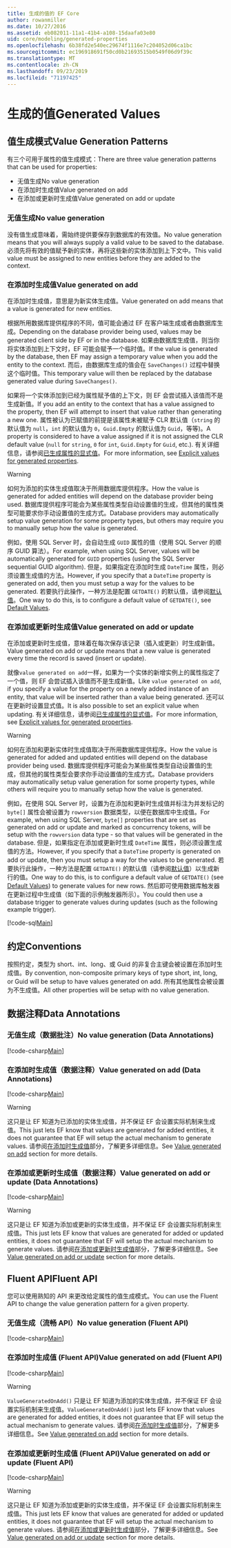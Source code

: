 ```yaml
---
title: 生成的值的 EF Core
author: rowanmiller
ms.date: 10/27/2016
ms.assetid: eb082011-11a1-41b4-a108-15daafa03e80
uid: core/modeling/generated-properties
ms.openlocfilehash: 6b38fd2e540ec29674f1116e7c204052d06ca1bc
ms.sourcegitcommit: ec196918691f50cd0b21693515b0549f06d9f39c
ms.translationtype: MT
ms.contentlocale: zh-CN
ms.lasthandoff: 09/23/2019
ms.locfileid: "71197425"
---
```

# <a name="generated-values"></a><span data-ttu-id="3190d-102">生成的值</span><span class="sxs-lookup"><span data-stu-id="3190d-102">Generated Values</span></span>

## <a name="value-generation-patterns"></a><span data-ttu-id="3190d-103">值生成模式</span><span class="sxs-lookup"><span data-stu-id="3190d-103">Value Generation Patterns</span></span>

<span data-ttu-id="3190d-104">有三个可用于属性的值生成模式：</span><span class="sxs-lookup"><span data-stu-id="3190d-104">There are three value generation patterns that can be used for properties:</span></span>
* <span data-ttu-id="3190d-105">无值生成</span><span class="sxs-lookup"><span data-stu-id="3190d-105">No value generation</span></span>
* <span data-ttu-id="3190d-106">在添加时生成值</span><span class="sxs-lookup"><span data-stu-id="3190d-106">Value generated on add</span></span>
* <span data-ttu-id="3190d-107">在添加或更新时生成值</span><span class="sxs-lookup"><span data-stu-id="3190d-107">Value generated on add or update</span></span>

### <a name="no-value-generation"></a><span data-ttu-id="3190d-108">无值生成</span><span class="sxs-lookup"><span data-stu-id="3190d-108">No value generation</span></span>

<span data-ttu-id="3190d-109">没有值生成意味着，需始终提供要保存到数据库的有效值。</span><span class="sxs-lookup"><span data-stu-id="3190d-109">No value generation means that you will always supply a valid value to be saved to the database.</span></span> <span data-ttu-id="3190d-110">必须先将有效的值赋予新的实体，再将这些新的实体添加到上下文中。</span><span class="sxs-lookup"><span data-stu-id="3190d-110">This valid value must be assigned to new entities before they are added to the context.</span></span>

### <a name="value-generated-on-add"></a><span data-ttu-id="3190d-111">在添加时生成值</span><span class="sxs-lookup"><span data-stu-id="3190d-111">Value generated on add</span></span>

<span data-ttu-id="3190d-112">在添加时生成值，意思是为新实体生成值。</span><span class="sxs-lookup"><span data-stu-id="3190d-112">Value generated on add means that a value is generated for new entities.</span></span>

<span data-ttu-id="3190d-113">根据所用数据库提供程序的不同，值可能会通过 EF 在客户端生成或者由数据库生成。</span><span class="sxs-lookup"><span data-stu-id="3190d-113">Depending on the database provider being used, values may be generated client side by EF or in the database.</span></span> <span data-ttu-id="3190d-114">如果由数据库生成值，则当你将实体添加到上下文时，EF 可能会赋予一个临时值。</span><span class="sxs-lookup"><span data-stu-id="3190d-114">If the value is generated by the database, then EF may assign a temporary value when you add the entity to the context.</span></span> <span data-ttu-id="3190d-115">而后，由数据库生成的值会在 `SaveChanges()` 过程中替换这个临时值。</span><span class="sxs-lookup"><span data-stu-id="3190d-115">This temporary value will then be replaced by the database generated value during `SaveChanges()`.</span></span>

<span data-ttu-id="3190d-116">如果将一个实体添加到已经为属性赋予值的上下文，则 EF 会尝试插入该值而不是生成新值。</span><span class="sxs-lookup"><span data-stu-id="3190d-116">If you add an entity to the context that has a value assigned to the property, then EF will attempt to insert that value rather than generating a new one.</span></span> <span data-ttu-id="3190d-117">属性被认为已赋值的前提是该属性未被赋予 CLR 默认值（`string` 的默认值为 `null`，`int` 的默认值为 `0`，`Guid.Empty` 的默认值为 `Guid`，等等)。</span><span class="sxs-lookup"><span data-stu-id="3190d-117">A property is considered to have a value assigned if it is not assigned the CLR default value (`null` for `string`, `0` for `int`, `Guid.Empty` for `Guid`, etc.).</span></span> <span data-ttu-id="3190d-118">有关详细信息，请参阅[已生成属性的显式值](../saving/explicit-values-generated-properties.md)。</span><span class="sxs-lookup"><span data-stu-id="3190d-118">For more information, see [Explicit values for generated properties](../saving/explicit-values-generated-properties.md).</span></span>

> [!WARNING]  
> <span data-ttu-id="3190d-119">如何为添加的实体生成值取决于所用数据库提供程序。</span><span class="sxs-lookup"><span data-stu-id="3190d-119">How the value is generated for added entities will depend on the database provider being used.</span></span> <span data-ttu-id="3190d-120">数据库提供程序可能会为某些属性类型自动设置值的生成，但其他的属性类型可能要求你手动设置值的生成方式。</span><span class="sxs-lookup"><span data-stu-id="3190d-120">Database providers may automatically setup value generation for some property types, but others may require you to manually setup how the value is generated.</span></span>
>
> <span data-ttu-id="3190d-121">例如，使用 SQL Server 时，会自动生成 `GUID` 属性的值（使用 SQL Server 的顺序 GUID 算法）。</span><span class="sxs-lookup"><span data-stu-id="3190d-121">For example, when using SQL Server, values will be automatically generated for `GUID` properties (using the SQL Server sequential GUID algorithm).</span></span> <span data-ttu-id="3190d-122">但是，如果指定在添加时生成 `DateTime` 属性，则必须设置生成值的方法。</span><span class="sxs-lookup"><span data-stu-id="3190d-122">However, if you specify that a `DateTime` property is generated on add, then you must setup a way for the values to be generated.</span></span> <span data-ttu-id="3190d-123">若要执行此操作，一种方法是配置 `GETDATE()` 的默认值，请参阅[默认值](relational/default-values.md)。</span><span class="sxs-lookup"><span data-stu-id="3190d-123">One way to do this, is to configure a default value of `GETDATE()`, see [Default Values](relational/default-values.md).</span></span>

### <a name="value-generated-on-add-or-update"></a><span data-ttu-id="3190d-124">在添加或更新时生成值</span><span class="sxs-lookup"><span data-stu-id="3190d-124">Value generated on add or update</span></span>

<span data-ttu-id="3190d-125">在添加或更新时生成值，意味着在每次保存该记录（插入或更新）时生成新值。</span><span class="sxs-lookup"><span data-stu-id="3190d-125">Value generated on add or update means that a new value is generated every time the record is saved (insert or update).</span></span>

<span data-ttu-id="3190d-126">就像`value generated on add`一样，如果为一个实体的新增实例上的属性指定了一个值，则 EF 会尝试插入该值而不是生成新值。</span><span class="sxs-lookup"><span data-stu-id="3190d-126">Like `value generated on add`, if you specify a value for the property on a newly added instance of an entity, that value will be inserted rather than a value being generated.</span></span> <span data-ttu-id="3190d-127">还可以在更新时设置显式值。</span><span class="sxs-lookup"><span data-stu-id="3190d-127">It is also possible to set an explicit value when updating.</span></span> <span data-ttu-id="3190d-128">有关详细信息，请参阅[已生成属性的显式值](../saving/explicit-values-generated-properties.md)。</span><span class="sxs-lookup"><span data-stu-id="3190d-128">For more information, see [Explicit values for generated properties](../saving/explicit-values-generated-properties.md).</span></span>

> [!WARNING]
> <span data-ttu-id="3190d-129">如何在添加和更新实体时生成值取决于所用数据库提供程序。</span><span class="sxs-lookup"><span data-stu-id="3190d-129">How the value is generated for added and updated entities will depend on the database provider being used.</span></span> <span data-ttu-id="3190d-130">数据库提供程序可能会为某些属性类型自动设置值的生成，但其他的属性类型会要求你手动设置值的生成方式。</span><span class="sxs-lookup"><span data-stu-id="3190d-130">Database providers may automatically setup value generation for some property types, while others will require you to manually setup how the value is generated.</span></span>
> 
> <span data-ttu-id="3190d-131">例如，在使用 SQL Server 时，设置为在添加和更新时生成值并标注为并发标记的 `byte[]` 属性会被设置为 `rowversion` 数据类型，以便在数据库中生成值。</span><span class="sxs-lookup"><span data-stu-id="3190d-131">For example, when using SQL Server, `byte[]` properties that are set as generated on add or update and marked as concurrency tokens, will be setup with the `rowversion` data type - so that values will be generated in the database.</span></span> <span data-ttu-id="3190d-132">但是，如果指定在添加或更新时生成 `DateTime` 属性，则必须设置生成值的方法。</span><span class="sxs-lookup"><span data-stu-id="3190d-132">However, if you specify that a `DateTime` property is generated on add or update, then you must setup a way for the values to be generated.</span></span> <span data-ttu-id="3190d-133">若要执行此操作，一种方法是配置 `GETDATE()` 的默认值（请参阅[默认值](relational/default-values.md)）以生成新行的值。</span><span class="sxs-lookup"><span data-stu-id="3190d-133">One way to do this, is to configure a default value of `GETDATE()` (see [Default Values](relational/default-values.md)) to generate values for new rows.</span></span> <span data-ttu-id="3190d-134">然后即可使用数据库触发器在更新过程中生成值（如下面的示例触发器所示）。</span><span class="sxs-lookup"><span data-stu-id="3190d-134">You could then use a database trigger to generate values during updates (such as the following example trigger).</span></span>
> 
> [!code-sql[Main](../../../samples/core/Modeling/FluentAPI/ValueGeneratedOnAddOrUpdate.sql)]

## <a name="conventions"></a><span data-ttu-id="3190d-135">约定</span><span class="sxs-lookup"><span data-stu-id="3190d-135">Conventions</span></span>

<span data-ttu-id="3190d-136">按照约定，类型为 short、int、long、或 Guid 的非复合主键会被设置在添加时生成值。</span><span class="sxs-lookup"><span data-stu-id="3190d-136">By convention, non-composite primary keys of type short, int, long, or Guid will be setup to have values generated on add.</span></span> <span data-ttu-id="3190d-137">所有其他属性会被设置为不生成值。</span><span class="sxs-lookup"><span data-stu-id="3190d-137">All other properties will be setup with no value generation.</span></span>

## <a name="data-annotations"></a><span data-ttu-id="3190d-138">数据注释</span><span class="sxs-lookup"><span data-stu-id="3190d-138">Data Annotations</span></span>

### <a name="no-value-generation-data-annotations"></a><span data-ttu-id="3190d-139">无值生成（数据批注）</span><span class="sxs-lookup"><span data-stu-id="3190d-139">No value generation (Data Annotations)</span></span>

[!code-csharp[Main](../../../samples/core/Modeling/DataAnnotations/ValueGeneratedNever.cs#Sample)]

### <a name="value-generated-on-add-data-annotations"></a><span data-ttu-id="3190d-140">在添加时生成值（数据注释）</span><span class="sxs-lookup"><span data-stu-id="3190d-140">Value generated on add (Data Annotations)</span></span>

[!code-csharp[Main](../../../samples/core/Modeling/DataAnnotations/ValueGeneratedOnAdd.cs#Sample)]

> [!WARNING]  
> <span data-ttu-id="3190d-141">这只是让 EF 知道为已添加的实体生成值，并不保证 EF 会设置实际机制来生成值。</span><span class="sxs-lookup"><span data-stu-id="3190d-141">This just lets EF know that values are generated for added entities, it does not guarantee that EF will setup the actual mechanism to generate values.</span></span> <span data-ttu-id="3190d-142">请参阅[在添加时生成值](#value-generated-on-add)部分，了解更多详细信息。</span><span class="sxs-lookup"><span data-stu-id="3190d-142">See [Value generated on add](#value-generated-on-add) section for more details.</span></span>

### <a name="value-generated-on-add-or-update-data-annotations"></a><span data-ttu-id="3190d-143">在添加或更新时生成值（数据注释）</span><span class="sxs-lookup"><span data-stu-id="3190d-143">Value generated on add or update (Data Annotations)</span></span>

[!code-csharp[Main](../../../samples/core/Modeling/DataAnnotations/ValueGeneratedOnAddOrUpdate.cs#Sample)]

> [!WARNING]  
> <span data-ttu-id="3190d-144">这只是让 EF 知道为添加或更新的实体生成值，并不保证 EF 会设置实际机制来生成值。</span><span class="sxs-lookup"><span data-stu-id="3190d-144">This just lets EF know that values are generated for added or updated entities, it does not guarantee that EF will setup the actual mechanism to generate values.</span></span> <span data-ttu-id="3190d-145">请参阅[在添加或更新时生成值](#value-generated-on-add-or-update)部分，了解更多详细信息。</span><span class="sxs-lookup"><span data-stu-id="3190d-145">See [Value generated on add or update](#value-generated-on-add-or-update) section for more details.</span></span>

## <a name="fluent-api"></a><span data-ttu-id="3190d-146">Fluent API</span><span class="sxs-lookup"><span data-stu-id="3190d-146">Fluent API</span></span>

<span data-ttu-id="3190d-147">您可以使用熟知的 API 来更改给定属性的值生成模式。</span><span class="sxs-lookup"><span data-stu-id="3190d-147">You can use the Fluent API to change the value generation pattern for a given property.</span></span>

### <a name="no-value-generation-fluent-api"></a><span data-ttu-id="3190d-148">无值生成（流畅 API）</span><span class="sxs-lookup"><span data-stu-id="3190d-148">No value generation (Fluent API)</span></span>

[!code-csharp[Main](../../../samples/core/Modeling/FluentAPI/ValueGeneratedNever.cs#Sample)]

### <a name="value-generated-on-add-fluent-api"></a><span data-ttu-id="3190d-149">在添加时生成值 (Fluent API)</span><span class="sxs-lookup"><span data-stu-id="3190d-149">Value generated on add (Fluent API)</span></span>

[!code-csharp[Main](../../../samples/core/Modeling/FluentAPI/ValueGeneratedOnAdd.cs#Sample)]

> [!WARNING]  
> <span data-ttu-id="3190d-150">`ValueGeneratedOnAdd()` 只是让 EF 知道为添加的实体生成值，并不保证 EF 会设置实际机制来生成值。</span><span class="sxs-lookup"><span data-stu-id="3190d-150">`ValueGeneratedOnAdd()` just lets EF know that values are generated for added entities, it does not guarantee that EF will setup the actual mechanism to generate values.</span></span>  <span data-ttu-id="3190d-151">请参阅[在添加时生成值](#value-generated-on-add)部分，了解更多详细信息。</span><span class="sxs-lookup"><span data-stu-id="3190d-151">See [Value generated on add](#value-generated-on-add) section for more details.</span></span>

### <a name="value-generated-on-add-or-update-fluent-api"></a><span data-ttu-id="3190d-152">在添加或更新时生成值 (Fluent API)</span><span class="sxs-lookup"><span data-stu-id="3190d-152">Value generated on add or update (Fluent API)</span></span>

[!code-csharp[Main](../../../samples/core/Modeling/FluentAPI/ValueGeneratedOnAddOrUpdate.cs#Sample)]

> [!WARNING]  
> <span data-ttu-id="3190d-153">这只是让 EF 知道为添加或更新的实体生成值，并不保证 EF 会设置实际机制来生成值。</span><span class="sxs-lookup"><span data-stu-id="3190d-153">This just lets EF know that values are generated for added or updated entities, it does not guarantee that EF will setup the actual mechanism to generate values.</span></span> <span data-ttu-id="3190d-154">请参阅[在添加或更新时生成值](#value-generated-on-add-or-update)部分，了解更多详细信息。</span><span class="sxs-lookup"><span data-stu-id="3190d-154">See [Value generated on add or update](#value-generated-on-add-or-update) section for more details.</span></span>
